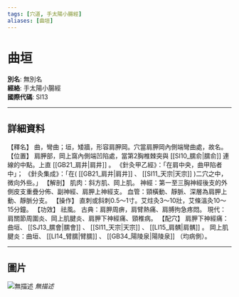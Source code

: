 ```yaml
---
tags: [穴道, 手太陽小腸經]
aliases: [曲垣]
---
```


# 曲垣

**別名**: 無別名  
**經絡**: 手太陽小腸經  
**國際代碼**: SI13  

---

## 詳細資料
【釋名】
曲，彎曲；垣，矮牆，形容肩胛岡。穴當肩胛岡內側端彎曲處，故名。
【位置】
肩胛部，岡上窩內側端凹陷處，當第2胸椎棘突與 [[SI10_臑俞|臑俞]] 連線的中點。上直 [[GB21_肩井|肩井]] 。
《針灸甲乙經》：「在肩中央，曲甲陷者中」；
《針灸集成》：「在( [[GB21_肩井|肩井]] 、 [[SI11_天宗|天宗]] )二穴之中，微向外些。」
【解剖】
肌肉：斜方肌、岡上肌。
神經：第一至三胸神經後支的外側皮支重疊分佈、副神經、肩胛上神經支。
血管：頸橫動、靜脈、深層為肩胛上動、靜脈分支。
【操作】
直刺或斜刺0.5～1寸。艾炷灸3～10壯，艾條溫灸10～15分鐘。
【功效】
祛風。
古典：肩胛周痹，肩臂熱痛、肩膊拘急疼悶。
現代：肩關節周圍炎、岡上肌腱炎、肩胛下神經痛、頸椎病。
【配穴】
肩胛下神經痛：曲垣、 [[SJ13_臑會|臑會]] 、 [[SI11_天宗|天宗]] 、 [[LI15_肩髃|肩髃]] 。
岡上肌腱炎：曲垣、 [[LI14_臂臑|臂臑]] 、 [[GB34_陽陵泉|陽陵泉]] （均病側）。

---

## 圖片
![無描述](https://yibian.hopto.org/pic/shu16/189.gif)
_無描述_

